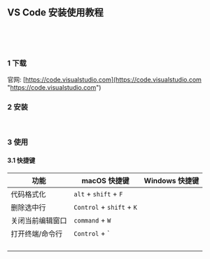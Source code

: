 ## VS Code 安装使用教程  

​    

​    

### 1 下载  

官网: [https://code.visualstudio.com](https://code.visualstudio.com "https://code.visualstudio.com")  

### 2 安装  

​    

### 3 使用  

#### 3.1 快捷键  

| 功能             | macOS 快捷键              | Windows 快捷键 |
| ---------------- | ------------------------- | -------------- |
| 代码格式化       | `alt` + `shift` + `F`     |                |
| 删除选中行       | `Control` + `shift` + `K` |                |
| 关闭当前编辑窗口 | `command` + `W`           |                |
| 打开终端/命令行  | `Control` + `             |                |
|                  |                           |                |
|                  |                           |                |
|                  |                           |                |
|                  |                           |                |

 

